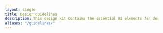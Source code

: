 ```yaml
---
layout: single
title: Design guidelines
description: This design kit contains the essential UI elements for designing, prototyping and building Orange products and services on the web.
aliases: "/guidelines/"
---
```

